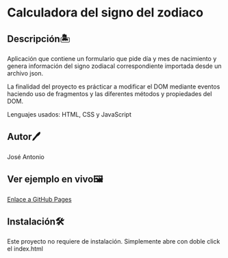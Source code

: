 # Calculadora del signo del zodiaco

## Descripción🏝️
Aplicación que contiene un formulario que pide día y mes de nacimiento y genera 
información del signo zodiacal correspondiente importada desde un archivo json. 

La finalidad del proyecto es prácticar a modificar el DOM mediante eventos haciendo uso de fragmentos y las diferentes métodos y propiedades del DOM.

Lenguajes usados: HTML, CSS y JavaScript

## Autor🖊️
José Antonio

## Ver ejemplo en vivo🖼️

[Enlace a GitHub Pages]()

## Instalación🛠️
Este proyecto no requiere de instalación. Simplemente abre con doble click el index.html